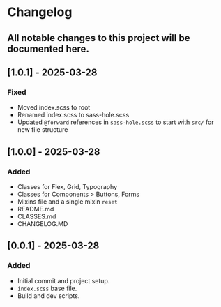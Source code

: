 # Changelog

## All notable changes to this project will be documented here.

## [1.0.1] - 2025-03-28

### Fixed

- Moved index.scss to root
- Renamed index.scss to sass-hole.scss
- Updated `@forward` references in `sass-hole.scss` to start with `src/` for new file structure

## [1.0.0] - 2025-03-28

### Added

- Classes for Flex, Grid, Typography
- Classes for Components > Buttons, Forms
- Mixins file and a single mixin `reset`
- README.md
- CLASSES.md
- CHANGELOG.MD

## [0.0.1] - 2025-03-28

### Added

- Initial commit and project setup.
- `index.scss` base file.
- Build and dev scripts.

